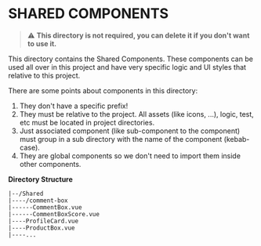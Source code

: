 # SHARED COMPONENTS

> ⚠ **This directory is not required, you can delete it if you don't want to use it.**

This directory contains the Shared Components. These components can be used all over in this project and have very specific logic and UI styles that relative to this project.

There are some points about components in this directory:
1. They don't have a specific prefix!
2. They must be relative to the project. All assets (like icons, ...), logic, test, etc must be located in project directories.
3. Just associated component (like sub-component to the component) must group in a sub directory with the name of the component (kebab-case).
4. They are global components so we don't need to import them inside other components.

**Directory Structure**
```
|--/Shared
|----/comment-box
|------CommentBox.vue
|------CommentBoxScore.vue
|----ProfileCard.vue
|----ProductBox.vue
|----...
```
